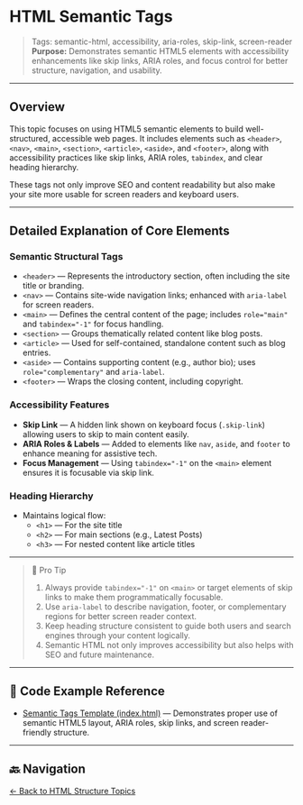 # HTML Semantic Tags

> Tags: semantic-html, accessibility, aria-roles, skip-link, screen-reader  
> **Purpose:** Demonstrates semantic HTML5 elements with accessibility enhancements like skip links, ARIA roles, and focus control for better structure, navigation, and usability.

---

## Overview

This topic focuses on using HTML5 semantic elements to build well-structured, accessible web pages. It includes elements such as `<header>`, `<nav>`, `<main>`, `<section>`, `<article>`, `<aside>`, and `<footer>`, along with accessibility practices like skip links, ARIA roles, `tabindex`, and clear heading hierarchy.

These tags not only improve SEO and content readability but also make your site more usable for screen readers and keyboard users.

---

## Detailed Explanation of Core Elements

### Semantic Structural Tags

- `<header>` — Represents the introductory section, often including the site title or branding.  
- `<nav>` — Contains site-wide navigation links; enhanced with `aria-label` for screen readers.  
- `<main>` — Defines the central content of the page; includes `role="main"` and `tabindex="-1"` for focus handling.  
- `<section>` — Groups thematically related content like blog posts.  
- `<article>` — Used for self-contained, standalone content such as blog entries.  
- `<aside>` — Contains supporting content (e.g., author bio); uses `role="complementary"` and `aria-label`.  
- `<footer>` — Wraps the closing content, including copyright.

### Accessibility Features

- **Skip Link** — A hidden link shown on keyboard focus (`.skip-link`) allowing users to skip to main content easily.  
- **ARIA Roles & Labels** — Added to elements like `nav`, `aside`, and `footer` to enhance meaning for assistive tech.  
- **Focus Management** — Using `tabindex="-1"` on the `<main>` element ensures it is focusable via skip link.

### Heading Hierarchy

- Maintains logical flow:
  - `<h1>` — For the site title  
  - `<h2>` — For main sections (e.g., Latest Posts)  
  - `<h3>` — For nested content like article titles  

---

> 🧠 Pro Tip
>
> 1. Always provide `tabindex="-1"` on `<main>` or target elements of skip links to make them programmatically focusable.  
> 2. Use `aria-label` to describe navigation, footer, or complementary regions for better screen reader context.  
> 3. Keep heading structure consistent to guide both users and search engines through your content logically.  
> 4. Semantic HTML not only improves accessibility but also helps with SEO and future maintenance.

---

## 🧪 Code Example Reference

- [Semantic Tags Template (index.html)](index.html) — Demonstrates proper use of semantic HTML5 layout, ARIA roles, skip links, and screen reader-friendly structure.

---

## 🔙 Navigation

[← Back to HTML Structure Topics](../README.md)
